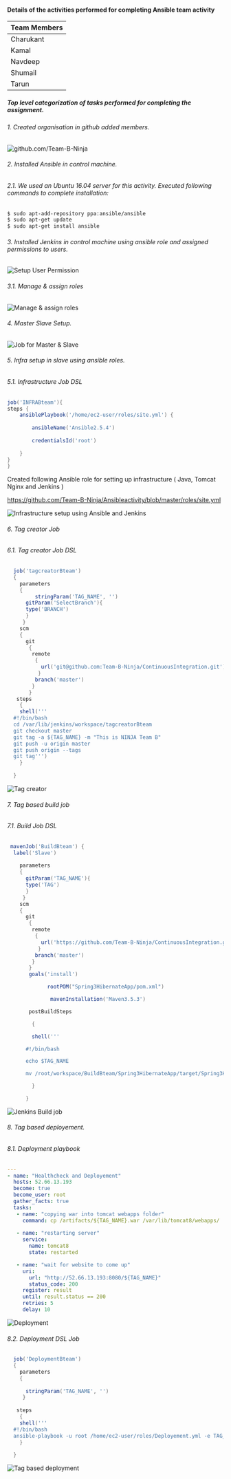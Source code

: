 

#### Details of the activities performed for completing Ansible team activity

| Team Members |
| ------------ |
| Charukant    |
| Kamal        |
| Navdeep      |
| Shumail      |
| Tarun        |

##### Top level categorization of tasks performed for completing the assignment.

###### 1. Created organisation in github added members.

![github.com/Team-B-Ninja](https://github.com/Team-B-Ninja/Ansibleactivity/blob/master/Media/TeamActivity-githubOrg.png)

###### 2. Installed Ansible in control machine.
   ###### 2.1. We used an Ubuntu 16.04 server for this activity. Executed following commands to complete installation:
```sh
$ sudo apt-add-repository ppa:ansible/ansible
$ sudo apt-get update
$ sudo apt-get install ansible
```
###### 3. Installed Jenkins in control machine using ansible role and assigned permissions to users.

![ Setup User Permission ](https://github.com/Team-B-Ninja/Ansibleactivity/blob/master/Media/UserPermission.png)

   ###### 3.1. Manage & assign roles  

![ Manage & assign roles ](https://github.com/Team-B-Ninja/Ansibleactivity/blob/master/Media/Manageandassignroles.png)

###### 4. Master Slave Setup.

![ Job for Master & Slave ](https://github.com/Team-B-Ninja/Ansibleactivity/blob/master/Media/Jobsandmasterslave.png)

###### 5. Infra setup in slave using ansible roles.

###### 5.1. Infrastructure Job DSL

```groovy
job('INFRABteam'){
steps {
    ansiblePlaybook('/home/ec2-user/roles/site.yml') {
     
        ansibleName('Ansible2.5.4')
        
        credentialsId('root')
        
    }
}
}
```
Created following Ansible role for setting up infrastructure ( Java, Tomcat Nginx and Jenkins )

https://github.com/Team-B-Ninja/Ansibleactivity/blob/master/roles/site.yml

![ Infrastructure setup using Ansible and Jenkins ](https://github.com/Team-B-Ninja/Ansibleactivity/blob/master/Media/INFRABteam.png)

###### 6. Tag creator Job

   ###### 6.1. Tag creator Job DSL

```groovy
  job('tagcreatorBteam')
  {
    parameters
    {
         stringParam('TAG_NAME', '')
      gitParam('SelectBranch'){
      type('BRANCH')
      }
     }
    scm 
    {
      git
       {
        remote
         {
           url('git@github.com:Team-B-Ninja/ContinuousIntegration.git')
          }
         branch('master')
        }
       }
   steps
    {
  	shell('''
  #!/bin/bash
  cd /var/lib/jenkins/workspace/tagcreatorBteam
  git checkout master
  git tag -a ${TAG_NAME} -m "This is NINJA Team B"
  git push -u origin master
  git push origin --tags
  git tag''')
    }
   
  }
```
![ Tag creator ](https://github.com/Team-B-Ninja/Ansibleactivity/blob/master/Media/tagcreatorBteam.png)

###### 7. Tag based build job

   ###### 7.1. Build Job DSL

```groovy
 mavenJob('BuildBteam') {
  label('Slave')
    
    parameters
    {
      gitParam('TAG_NAME'){
      type('TAG')
      }
     }
    scm 
    {
      git
       {
        remote
         {
           url('https://github.com/Team-B-Ninja/ContinuousIntegration.git')
          }
         branch('master')
        }
       }
       goals('install') 

             rootPOM("Spring3HibernateApp/pom.xml")

              mavenInstallation('Maven3.5.3')

       postBuildSteps

        {

      	shell('''

      #!/bin/bash

      echo $TAG_NAME

      mv /root/workspace/BuildBteam/Spring3HibernateApp/target/Spring3HibernateApp.war /artifacts/${TAG_NAME}.war''')

        }

      }
```
![ Jenkins Build job ](https://github.com/Team-B-Ninja/Ansibleactivity/blob/master/Media/BuildBteam.png)

###### 8. Tag based deployement.

###### 8.1. Deployment playbook

```yml
---
- name: "Healthcheck and Deployement"
  hosts: 52.66.13.193
  become: true
  become_user: root
  gather_facts: true
  tasks:
   - name: "copying war into tomcat webapps folder"
     command: cp /artifacts/${TAG_NAME}.war /var/lib/tomcat8/webapps/
          
   - name: "restarting server"
     service:
       name: tomcat8
       state: restarted

   - name: "wait for website to come up"
     uri:
       url: "http://52.66.13.193:8080/${TAG_NAME}"
       status_code: 200
     register: result
     until: result.status == 200
     retries: 5
     delay: 10
```
![ Deployment ](https://github.com/Team-B-Ninja/Ansibleactivity/blob/master/Media/DeploymentBteam.png)

###### 8.2. Deployment DSL Job

```groovy
  job('DeploymentBteam')
  {
    parameters
    {
       
      stringParam('TAG_NAME', '')
     }
    
   steps
    {
  	shell('''
  #!/bin/bash
  ansible-playbook -u root /home/ec2-user/roles/Deployement.yml -e TAG_NAME=$TAG_NAME''')
    }
   
  }
```

![ Tag based deployment ](https://github.com/Team-B-Ninja/Ansibleactivity/blob/master/Media/Tagbaseddeployment.png)
